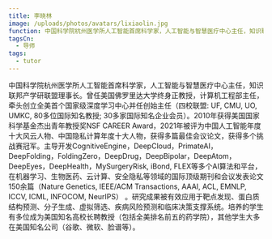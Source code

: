 ```yaml
---
title: 李晓林
image: /uploads/photos/avatars/lixiaolin.jpg
function: 中国科学院杭州医学所人工智能首席科学家，人工智能与智慧医疗中心主任，知识联邦产学研联盟理事长。
tagsCn: 
  - 导师
tags: 
  - tutor
---
```


中国科学院杭州医学所人工智能首席科学家，人工智能与智慧医疗中心主任，知识联邦产学研联盟理事长。曾任美国佛罗里达大学终身正教授，计算机工程部主任，牵头创立全美首个国家级深度学习中心并任创始主任（四校联盟: UF, CMU, UO, UMKC, 80多位国际知名教授; 30多家国际知名企业会员）。2010年获得美国国家科学基金杰出青年教授奖NSF CAREER Award，2021年被评为中国人工智能年度十大风云人物、中国隐私计算年度十大人物，获得多篇最佳会议论文，获得多个挑战赛冠军。主导开发CognitiveEngine，DeepCloud，PrimateAI，DeepFolding，FoldingZero，DeepDrug，DeepBipolar，DeepAtom，DeepEyes，DeepHealth，MySurgeryRisk, iBond, FLEX等多个AI算法和平台，在机器学习、生物医药、云计算、安全隐私等领域的国际顶级期刊和会议发表论文150余篇（Nature Genetics, IEEE/ACM Transactions, AAAI, ACL, EMNLP, ICCV, ICML, INFOCOM, NeurIPS） 。研究成果被有效应用于靶点发现、蛋白质结构预测、分子生成、虚拟筛选、疾病风险预测和临床决策支撑系统。培养的学生有多位成为美国知名高校长聘教授（包括全美排名前五的药学院），其他学生大多在美国知名公司（谷歌、微软、脸谱等）。
